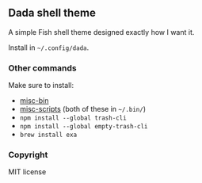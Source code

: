## Dada shell theme

A simple Fish shell theme designed exactly how I want it.

Install in `~/.config/dada`.

### Other commands

Make sure to install:

* [misc-bin](https://bitbucket.org/msikma/misc-bin)
* [misc-scripts](https://github.com/msikma/misc-scripts) (both of these in `~/.bin/`)
* `npm install --global trash-cli`
* `npm install --global empty-trash-cli`
* `brew install exa`

### Copyright

MIT license